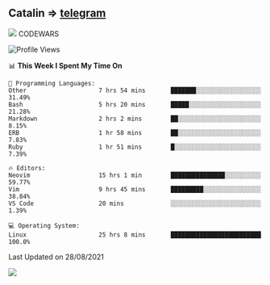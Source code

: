 ## Catalin => [telegram](https://t.me/catalinhimself) 
![](https://www.codewars.com/users/Catalinhimself/badges/micro) CODEWARS
<!--
![](https://github.com/Catalinhimself/Catalinhimself/blob/main/Sakura_Nene_CPP.jpg)
-->
<!--START_SECTION:waka-->
![Profile Views](http://img.shields.io/badge/Profile%20Views-10-blue)

📊 **This Week I Spent My Time On** 

```text
💬 Programming Languages: 
Other                    7 hrs 54 mins       ███████░░░░░░░░░░░░░░░░░░   31.49% 
Bash                     5 hrs 20 mins       █████░░░░░░░░░░░░░░░░░░░░   21.28% 
Markdown                 2 hrs 2 mins        ██░░░░░░░░░░░░░░░░░░░░░░░   8.15% 
ERB                      1 hr 58 mins        ██░░░░░░░░░░░░░░░░░░░░░░░   7.83% 
Ruby                     1 hr 51 mins        █░░░░░░░░░░░░░░░░░░░░░░░░   7.39%

🔥 Editors: 
Neovim                   15 hrs 1 min        ███████████████░░░░░░░░░░   59.77% 
Vim                      9 hrs 45 mins       █████████░░░░░░░░░░░░░░░░   38.84% 
VS Code                  20 mins             ░░░░░░░░░░░░░░░░░░░░░░░░░   1.39%

💻 Operating System: 
Linux                    25 hrs 8 mins       █████████████████████████   100.0%

```


 Last Updated on 28/08/2021
<!--END_SECTION:waka-->

![](https://github-readme-stats.vercel.app/api/wakatime?username=catalinhimself&theme=calm)

  


